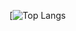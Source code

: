 [![Top Langs](https://github-readme-stats.vercel.app/api/top-langs/?username=ziyao0&layout=compact)
